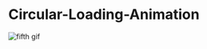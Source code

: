 # Circular-Loading-Animation
![fifth gif](https://user-images.githubusercontent.com/58117224/122914370-32fe6080-d378-11eb-9098-cd1589cbebef.gif)

